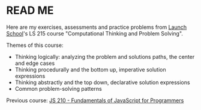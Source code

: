 # READ ME

Here are my exercises, assessments and practice problems from
[Launch School](https://launchschool.com)'s LS 215 course "Computational Thinking and Problem Solving".

Themes of this course:
* Thinking logically: analyzing the problem and solutions paths, the center and edge cases
* Thinking procedurally and the bottom up, imperative solution expressions
* Thinking abstractly and the top down, declarative solution expressions
* Common problem-solving patterns

Previous course:
[JS 210 - Fundamentals of JavaScript for Programmers](https://github.com/jsiny/210_fundamentals_of_javascript)